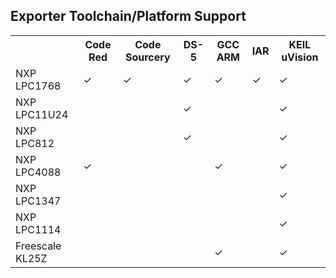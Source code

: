 Exporter Toolchain/Platform Support
-----------------------------------

<table>
  <tr>
    <th></th>
    <th>Code Red</th>
    <th>Code Sourcery</th>
    <th>DS-5</th>
    <th>GCC ARM</th>
    <th>IAR</th>
    <th>KEIL uVision</th>
  </tr>
  <tr>
    <td>NXP LPC1768</td>
    <td>&#10003;</td>
    <td>&#10003;</td>
    <td>&#10003;</td>
    <td>&#10003;</td>
    <td>&#10003;</td>
    <td>&#10003;</td>
  </tr>
  <tr>
    <td>NXP LPC11U24</td>
    <td></td>
    <td></td>
    <td>&#10003;</td>
    <td></td>
    <td></td>
    <td>&#10003;</td>
  </tr>
  <tr>
    <td>NXP LPC812</td>
    <td></td>
    <td></td>
    <td>&#10003;</td>
    <td></td>
    <td></td>
    <td>&#10003;</td>
  </tr>
  <tr>
    <td>NXP LPC4088</td>
    <td>&#10003;</td>
    <td></td>
    <td></td>
    <td>&#10003;</td>
    <td></td>
    <td>&#10003;</td>
  </tr>
  <tr>
    <td>NXP LPC1347</td>
    <td></td>
    <td></td>
    <td></td>
    <td></td>
    <td></td>
    <td>&#10003;</td>
  </tr>
  <tr>
    <td>NXP LPC1114</td>
    <td></td>
    <td></td>
    <td></td>
    <td></td>
    <td></td>
    <td>&#10003;</td>
  </tr>
  <tr>
    <td>Freescale KL25Z</td>
    <td></td>
    <td></td>
    <td></td>
    <td>&#10003;</td>
    <td></td>
    <td>&#10003;</td>
  </tr>
</table>
